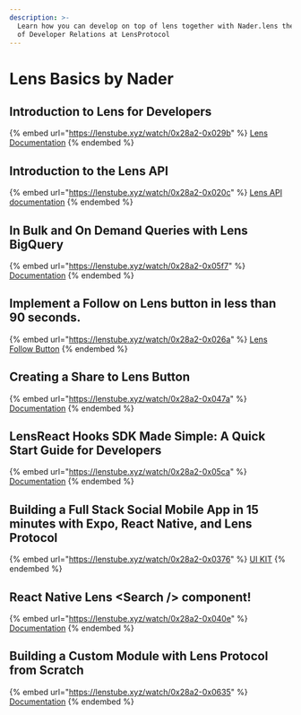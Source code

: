 ```yaml
---
description: >-
  Learn how you can develop on top of lens together with Nader.lens the Director
  of Developer Relations at LensProtocol
---
```


# Lens Basics by Nader

## Introduction to Lens for Developers

{% embed url="https://lenstube.xyz/watch/0x28a2-0x029b" %}
[Lens Documentation](https://docs.lens.xyz/)
{% endembed %}

## Introduction to the Lens API <a href="#lensapi" id="lensapi"></a>

{% embed url="https://lenstube.xyz/watch/0x28a2-0x020c" %}
[Lens API documentation](https://docs.lens.xyz/docs/introduction)
{% endembed %}

## In Bulk and On Demand Queries with Lens BigQuery

{% embed url="https://lenstube.xyz/watch/0x28a2-0x05f7" %}
[Documentation](https://docs.lens.xyz/docs/public-big-query)
{% endembed %}

## Implement a Follow on Lens button in less than 90 seconds.

{% embed url="https://lenstube.xyz/watch/0x28a2-0x026a" %}
[Lens Follow Button](https://www.lens.xyz/brand)
{% endembed %}

## Creating a Share to Lens Button

{% embed url="https://lenstube.xyz/watch/0x28a2-0x047a" %}
[Documentation](https://docs.lens.xyz/docs/integrating-lens#share-to-lens)
{% endembed %}

## LensReact Hooks SDK Made Simple: A Quick Start Guide for Developers

{% embed url="https://lenstube.xyz/watch/0x28a2-0x05ca" %}
[Documentation](https://docs.lens.xyz/docs/sdk-react-getting-started)
{% endembed %}

## Building a Full Stack Social Mobile App in 15 minutes with Expo, React Native, and Lens Protocol <a href="#mobileapp" id="mobileapp"></a>

{% embed url="https://lenstube.xyz/watch/0x28a2-0x0376" %}
[UI KIT](https://github.com/lens-protocol/react-native-lens-ui-kit)
{% endembed %}

## React Native Lens \<Search /> component!&#x20;

{% embed url="https://lenstube.xyz/watch/0x28a2-0x040e" %}
[Documentation](https://docs.lens.xyz/docs/sdk-react-getting-started)
{% endembed %}

## Building a Custom Module with Lens Protocol from Scratch

{% embed url="https://lenstube.xyz/watch/0x28a2-0x0635" %}
[Documentation](https://docs.lens.xyz/docs/creating-a-module)
{% endembed %}
